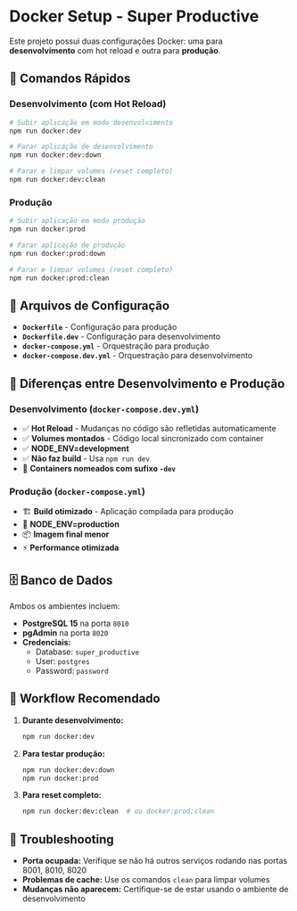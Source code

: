 # Docker Setup - Super Productive

Este projeto possui duas configurações Docker: uma para **desenvolvimento** com hot reload e outra para **produção**.

## 🚀 Comandos Rápidos

### Desenvolvimento (com Hot Reload)
```bash
# Subir aplicação em modo desenvolvimento
npm run docker:dev

# Parar aplicação de desenvolvimento
npm run docker:dev:down

# Parar e limpar volumes (reset completo)
npm run docker:dev:clean
```

### Produção
```bash
# Subir aplicação em modo produção
npm run docker:prod

# Parar aplicação de produção
npm run docker:prod:down

# Parar e limpar volumes (reset completo)
npm run docker:prod:clean
```

## 📁 Arquivos de Configuração

- **`Dockerfile`** - Configuração para produção
- **`Dockerfile.dev`** - Configuração para desenvolvimento
- **`docker-compose.yml`** - Orquestração para produção
- **`docker-compose.dev.yml`** - Orquestração para desenvolvimento

## 🔧 Diferenças entre Desenvolvimento e Produção

### Desenvolvimento (`docker-compose.dev.yml`)
- ✅ **Hot Reload** - Mudanças no código são refletidas automaticamente
- ✅ **Volumes montados** - Código local sincronizado com container
- ✅ **NODE_ENV=development**
- ✅ **Não faz build** - Usa `npm run dev`
- 🔄 **Containers nomeados com sufixo `-dev`**

### Produção (`docker-compose.yml`)
- 🏗️ **Build otimizado** - Aplicação compilada para produção
- 🚀 **NODE_ENV=production**
- 📦 **Imagem final menor**
- ⚡ **Performance otimizada**

## 🗄️ Banco de Dados

Ambos os ambientes incluem:
- **PostgreSQL 15** na porta `8010`
- **pgAdmin** na porta `8020`
- **Credenciais:**
  - Database: `super_productive`
  - User: `postgres`
  - Password: `password`

## 🔄 Workflow Recomendado

1. **Durante desenvolvimento:**
   ```bash
   npm run docker:dev
   ```

2. **Para testar produção:**
   ```bash
   npm run docker:dev:down
   npm run docker:prod
   ```

3. **Para reset completo:**
   ```bash
   npm run docker:dev:clean  # ou docker:prod:clean
   ```

## 🐛 Troubleshooting

- **Porta ocupada:** Verifique se não há outros serviços rodando nas portas 8001, 8010, 8020
- **Problemas de cache:** Use os comandos `clean` para limpar volumes
- **Mudanças não aparecem:** Certifique-se de estar usando o ambiente de desenvolvimento
